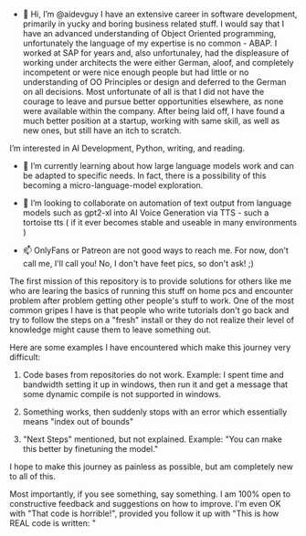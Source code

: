 - 👋 Hi, I’m @aidevguy
  I have an extensive career in software development, primarily in yucky and boring business related stuff. I would say that I have an advanced understanding of Object Oriented programming, unfortunately the language of my expertise is no common - ABAP.
I worked at SAP for years and, also unfortunaley, had the displeasure of working under architects the were either German, aloof, and completely incompetent or were nice enough people but had little or no understanding of OO Principles or design and
deferred to the German on all decisions. Most unfortunate of all is that I did not have the courage to leave and pursue better opportunities elsewhere, as none were available within the company. After being laid off, I have found a much better position
at a startup, working with same skill, as well as new ones, but still have an itch to scratch.

I’m interested in AI Development, Python, writing, and reading.
- 🌱 I’m currently learning about how large language models work and can be adapted to specific needs. In fact, there is a possibility of this becoming a micro-language-model exploration.

- 💞️ I’m looking to collaborate on automation of text output from language models such as gpt2-xl into AI Voice Generation via TTS - such a tortoise tts ( if it ever becomes stable and useable in many environments )
- 📫 OnlyFans or Patreon are not good ways to reach me. For now, don't call me, I'll call you! No, I don't have feet pics, so don't ask! ;)

The first mission of this repository is to provide solutions for others like me who are learing the basics of running this stuff on home pcs and encounter problem after problem getting other people's stuff to work. One of the most common
gripes I have is that people who write tutorials don't go back and try to follow the steps on a "fresh" install or they do not realize their level of knowledge might cause them to leave something out.

Here are some examples I have encountered which make this journey very difficult:
1) Code bases from repositories do not work.
   Example: I spent time and bandwidth setting it up in windows, then run it and get a message that some dynamic compile is not supported in windows.
            
2) Something works, then suddenly stops with an error which essentially means "index out of bounds"
3) "Next Steps" mentioned, but not explained.
   Example: "You can make this better by finetuning the model."

I hope to make this journey as painless as possible, but am completely new to all of this. 

Most importantly, if you see something, say something. I am 100% open to constructive feedback and suggestions on how to improve. I'm even OK with "That code is horrible!", provided you follow it up with "This is how REAL code is written: <your code here>"

<!---
aidevguy/aidevguy is a ✨ special ✨ repository because its `README.md` (this file) appears on your GitHub profile.
You can click the Preview link to take a look at your changes.
--->
